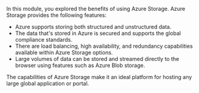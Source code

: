 In this module, you explored the benefits of using Azure Storage. Azure Storage provides the following features:

- Azure supports storing both structured and unstructured data.
- The data that's stored in Azure is secured and supports the global compliance standards.
- There are load balancing, high availability, and redundancy capabilities available within Azure Storage options.
- Large volumes of data can be stored and streamed directly to the browser using features such as Azure Blob storage.

The capabilities of Azure Storage make it an ideal platform for hosting any large global application or portal.
